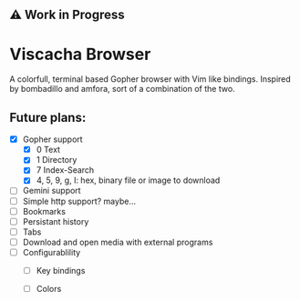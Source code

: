## :warning: Work in Progress

# Viscacha Browser
A colorfull, terminal based Gopher browser with Vim like bindings.
Inspired by bombadillo and amfora, sort of a combination of the two.

## Future plans:
- [X] Gopher support
    - [X] 0 Text
    - [X] 1 Directory
    - [X] 7 Index-Search
    - [X] 4, 5, 9, g, I:  hex, binary file or image to download
- [ ] Gemini support
- [ ] Simple http support? maybe...
- [ ] Bookmarks
- [ ] Persistant history
- [ ] Tabs
- [ ] Download and open media with external programs
- [ ] Configurablility
    - [ ] Key bindings
    - [ ] Colors

